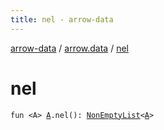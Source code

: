 ```yaml
---
title: nel - arrow-data
---
```


[arrow-data](../index.html) / [arrow.data](index.html) / [nel](./nel.html)

# nel

`fun <A> `[`A`](nel.html#A)`.nel(): `[`NonEmptyList`](-non-empty-list/index.html)`<`[`A`](nel.html#A)`>`